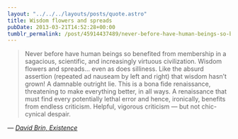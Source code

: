 ```yaml
---
layout: "../../../layouts/posts/quote.astro"
title: Wisdom flowers and spreads
pubDate: 2013-03-21T14:52:28+00:00
tumblr_permalink: /post/45914437489/never-before-have-human-beings-so-benefited-from
---
```


> Never before have human beings so benefited from membership in a sagacious, scientific, and increasingly virtuous civilization. Wisdom flowers and spreads… even as does silliness. Like the absurd assertion (repeated ad nauseam by left and right) that wisdom hasn’t grown! A damnable outright lie. This is a bona fide renaissance, threatening to make everything better, in all ways. A renaissance that must find every potentially lethal error and hence, ironically, benefits from endless criticism. Helpful, vigorous criticism — but not chic-cynical despair.

— <cite>[David Brin, _Existence_](https://www.goodreads.com/book/show/13039884-existence)</cite>
